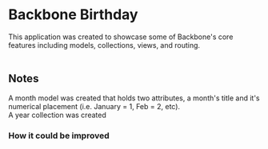 Backbone Birthday
===========

This application was created to showcase some of Backbone's core features including models, collections, views, and routing.
<br /><br />

## Notes
A month model was created that holds two attributes, a month's title and it's numerical placement (i.e. January = 1, Feb = 2, etc). <br />
A year collection was created

### How it could be improved

